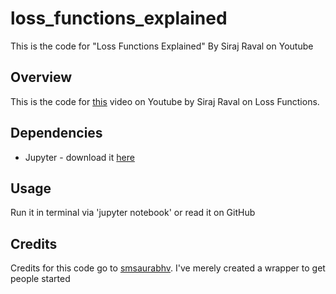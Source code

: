 # loss_functions_explained
This is the code for "Loss Functions Explained" By Siraj Raval on Youtube


## Overview

This is the code for [this](https://youtu.be/IVVVjBSk9N0) video on Youtube by Siraj Raval on Loss Functions. 

## Dependencies

* Jupyter - download it [here](http://jupyter.org/install)

## Usage

Run it in terminal via 'jupyter notebook' or read it on GitHub

## Credits

Credits for this code go to [smsaurabhv](https://github.com/smsaurabhv). I've merely created a wrapper to get people started
